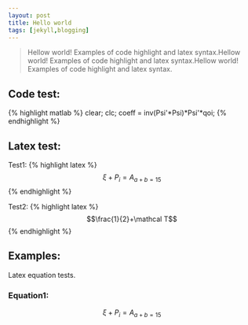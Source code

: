 ```yaml
---
layout: post
title: Hello world
tags: [jekyll,blogging]
---
```

>Hellow world! Examples of code highlight and latex syntax.Hellow world!
Examples of code highlight and latex syntax.Hellow world! Examples of code
highlight and latex syntax.

## Code test:
{% highlight matlab %}
clear;
clc;
coeff = inv(Psi'*Psi)*Psi'*qoi;
{% endhighlight %}

## Latex test:

Test1:
{% highlight latex %}
$$\xi+P_i=A_{a+b=15}$$
{% endhighlight %}

Test2:
{% highlight latex %}
$$\frac{1}{2}+\mathcal T$$
{% endhighlight %}

## Examples:
Latex equation tests.

### Equation1:

$$
\xi+P_i=A_{a+b=15}
$$

